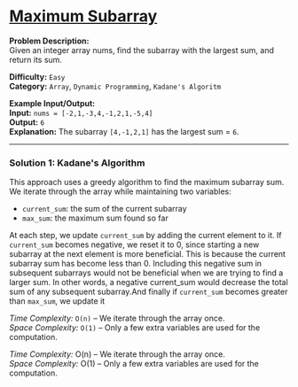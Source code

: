 # [Maximum Subarray](https://leetcode.com/problems/maximum-subarray/)

**Problem Description:**  
Given an integer array nums, find the subarray with the largest sum, and return its sum.

**Difficulty:** `Easy`   
**Category:** `Array`, `Dynamic Programming`, `Kadane's Algoritm`

**Example Input/Output:**  
**Input:** `nums = [-2,1,-3,4,-1,2,1,-5,4]`  
**Output:** `6`  
**Explanation:** The subarray `[4,-1,2,1]` has the largest sum = `6`.  

---

### Solution 1: Kadane's Algorithm  

This approach uses a greedy algorithm to find the maximum subarray sum. We iterate through the array while maintaining two variables:
- `current_sum`: the sum of the current subarray
- `max_sum`: the maximum sum found so far

At each step, we update `current_sum` by adding the current element to it. If `current_sum` becomes negative, we reset it to 0, since starting a new subarray at the next element is more beneficial. This is because the current subarray sum has become less than 0. Including this negative sum in subsequent subarrays would not be beneficial when we are trying to find a larger sum. In other words, a negative current_sum would decrease the total sum of any subsequent subarray.And finally if `current_sum` becomes greater than `max_sum`, we update it

*Time Complexity:* `O(n)` – We iterate through the array once.  
*Space Complexity:* `O(1)` – Only a few extra variables are used for the computation.


*Time Complexity:* O(n) – We iterate through the array once.  
*Space Complexity:* O(1) – Only a few extra variables are used for the computation.
